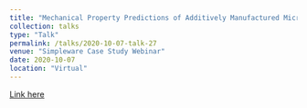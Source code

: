 ```yaml
---
title: "Mechanical Property Predictions of Additively Manufactured Microstructures Via Surrogate Modeling"
collection: talks
type: "Talk"
permalink: /talks/2020-10-07-talk-27
venue: "Simpleware Case Study Webinar"
date: 2020-10-07
location: "Virtual"
---
```


[Link here](https://www.synopsys.com/simpleware/resources/case-studies/microstructure.html)
